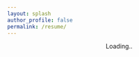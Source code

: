 ```yaml
---
layout: splash
author_profile: false
permalink: /resume/
---
```


<style>

</style>

<label style="margin-top: 20%;margin-left: 45%; margin-right: 40%;">Loading..</label>

<meta http-equiv="Refresh" content="1; url=/resume.pdf" />
